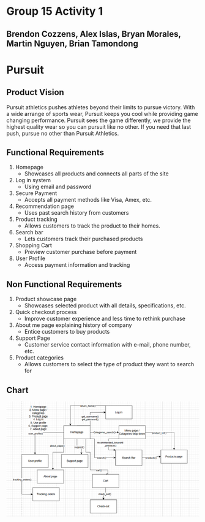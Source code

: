 # Group 15 Activity 1
## Brendon Cozzens, Alex Islas, Bryan Morales, Martin Nguyen, Brian Tamondong

# Pursuit
## Product Vision
Pursuit athletics pushes athletes beyond their limits to pursue victory. With a wide arrange of sports wear, Pursuit keeps you cool while providing game changing performance. Pursuit sees the game differently, we provide the highest quality wear so you can pursuit like no other. If you need that last push, pursue no other than Pursuit Athletics.

## Functional Requirements
1. Homepage
    - Showcases all products and connects all parts of the site
2. Log in system
    - Using email and password
3. Secure Payment
    - Accepts all payment methods like Visa, Amex, etc.
4. Recommendation page
    - Uses past search history from customers
5. Product tracking
    - Allows customers to track the product to their homes.
6. Search bar
    - Lets customers track their purchased products
7. Shopping Cart
    - Preview customer purchase before payment
8. User Profile
    - Access payment information and tracking


## Non Functional Requirements
1. Product showcase page
    - Showcases selected product with all details, specifications, etc.
2. Quick checkout process
    - Improve customer experience and less time to rethink purchase
3. About me page explaining history of company
    - Entice customers to buy products
4. Support Page
    - Customer service contact information with e-mail, phone number, etc.
5. Product categories
    - Allows customers to select the type of product they want to search for

## Chart
![Alt text](CPSC%20362%20Image.png)